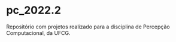 # pc_2022.2

Repositório com projetos realizado para a disciplina de Percepção Computacional, da UFCG.
